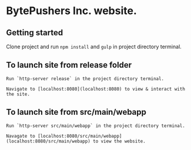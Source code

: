 # BytePushers Inc. website.

## Getting started

Clone project and run `npm install` and `gulp` in project directory terminal.

## To launch site from release folder

    Run `http-server release` in the project directory terminal.

    Navigate to [localhost:8080](localhost:8080) to view & interact with the site.

## To launch site from src/main/webapp

    Run `http-server src/main/webapp` in the project directory terminal.

    Navagate to [localhost:8080/src/main/webapp](localhost:8080/src/main/webapp) to view the website.
